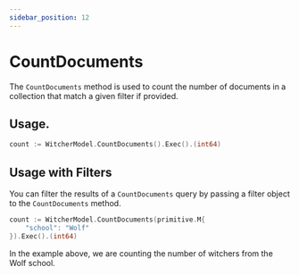 ```yaml
---
sidebar_position: 12
---
```


# CountDocuments

The `CountDocuments` method is used to count the number of documents in a collection that match a given filter if provided.

## Usage.

```go
count := WitcherModel.CountDocuments().Exec().(int64)
```

## Usage with Filters

You can filter the results of a `CountDocuments` query by passing a filter object to the `CountDocuments` method.

```go
count := WitcherModel.CountDocuments(primitive.M{
    "school": "Wolf"
}).Exec().(int64)
```

In the example above, we are counting the number of witchers from the Wolf school.